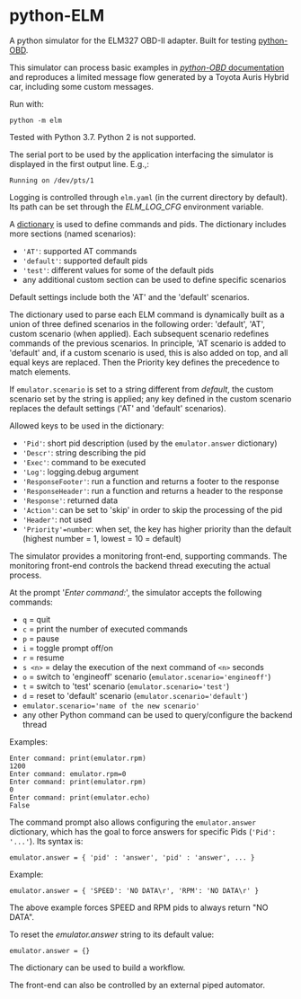 python-ELM
==========

A python simulator for the ELM327 OBD-II adapter. Built for testing [python-OBD](https://github.com/brendanwhitfield/python-OBD).

This simulator can process basic examples in [*python-OBD* documentation](https://python-obd.readthedocs.io/en/latest/) and reproduces a limited message flow
generated by a Toyota Auris Hybrid car, including some custom messages.

Run with:

```shell
python -m elm
```

Tested with Python 3.7. Python 2 is not supported.

The serial port to be used by the application interfacing the simulator is displayed in the first output line. E.g.,:

    Running on /dev/pts/1

Logging is controlled through `elm.yaml` (in the current directory by default). Its path can be set through the *ELM_LOG_CFG* environment variable.

A [dictionary](https://docs.python.org/3.7/tutorial/datastructures.html#dictionaries) is used to define commands and pids. The dictionary includes more sections (named scenarios):

- `'AT'`: supported AT commands
- `'default'`: supported default pids
- `'test'`: different values for some of the default pids
- any additional custom section can be used to define specific scenarios

Default settings include both the 'AT' and the 'default' scenarios.

The dictionary used to parse each ELM command is dynamically built as a union of three defined scenarios in the following order: 'default', 'AT', custom scenario (when applied). Each subsequent scenario redefines commands of the previous scenarios. In principle, 'AT scenario is added to 'default' and, if a custom scenario is used, this is also added on top, and all equal keys are replaced. Then the Priority key defines the precedence to match elements.

If `emulator.scenario` is set to a string different from *default*, the custom scenario set by the string is applied; any key defined in the custom scenario replaces the default settings ('AT' and 'default' scenarios).

Allowed keys to be used in the dictionary:

- `'Pid'`: short pid description (used by the `emulator.answer` dictionary)
- `'Descr'`: string describing the pid
- `'Exec'`: command to be executed
- `'Log'`: logging.debug argument
- `'ResponseFooter'`: run a function and returns a footer to the response
- `'ResponseHeader'`: run a function and returns a header to the response
- `'Response'`: returned data
- `'Action'`: can be set to 'skip' in order to skip the processing of the pid
- `'Header'`: not used
- `'Priority'=number`: when set, the key has higher priority than the default (highest number = 1, lowest = 10 = default)

The simulator provides a monitoring front-end, supporting commands. The monitoring front-end controls the backend thread executing the actual process.

At the prompt '*Enter command:*', the simulator accepts the following commands:

- `q` = quit
- `c` = print the number of executed commands
- `p` = pause
- `i` = toggle prompt off/on
- `r` = resume
- `s <n>` = delay the execution of the next command of `<n>` seconds
- `o` = switch to 'engineoff' scenario (`emulator.scenario='engineoff'`)
- `t` = switch to 'test' scenario (`emulator.scenario='test'`)
- `d` = reset to 'default' scenario (`emulator.scenario='default'`)
- `emulator.scenario='name of the new scenario'`
- any other Python command can be used to query/configure the backend thread

Examples:

```
Enter command: print(emulator.rpm)
1200
Enter command: emulator.rpm=0
Enter command: print(emulator.rpm)
0
Enter command: print(emulator.echo)
False
```

The command prompt also allows configuring the `emulator.answer` dictionary, which has the goal to force answers for specific Pids (`'Pid': '...'`). Its syntax is:

```
emulator.answer = { 'pid' : 'answer', 'pid' : 'answer', ... }
```

Example:

```
emulator.answer = { 'SPEED': 'NO DATA\r', 'RPM': 'NO DATA\r' }
```

The above example forces SPEED and RPM pids to always return "NO DATA".

To reset the *emulator.answer* string to its default value:

```
emulator.answer = {}
```

The dictionary can be used to build a workflow.

The front-end can also be controlled by an external piped automator.
